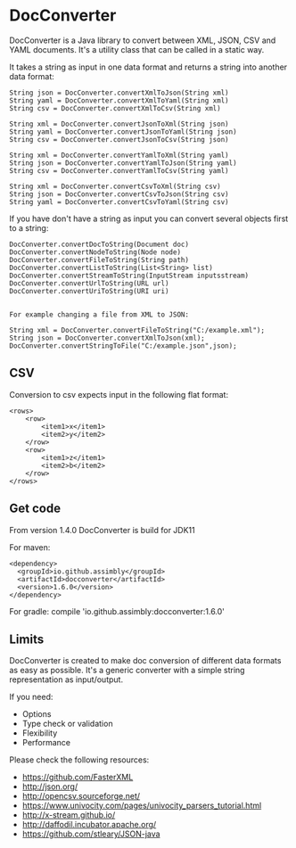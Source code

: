 # DocConverter

DocConverter is a Java library to convert between XML, JSON, CSV and YAML documents. It's a utility class that can be called in a static way.

It takes a string as input in one data format and returns a string into another data format:

	String json = DocConverter.convertXmlToJson(String xml) 
	String yaml = DocConverter.convertXmlToYaml(String xml)
	String csv = DocConverter.convertXmlToCsv(String xml)
	
	String xml = DocConverter.convertJsonToXml(String json)
	String yaml = DocConverter.convertJsonToYaml(String json)
	String csv = DocConverter.convertJsonToCsv(String json)
	
	String xml = DocConverter.convertYamlToXml(String yaml)
	String json = DocConverter.convertYamlToJson(String yaml)
	String csv = DocConverter.convertYamlToCsv(String yaml)

	String xml = DocConverter.convertCsvToXml(String csv)
	String json = DocConverter.convertCsvToJson(String csv)
	String yaml = DocConverter.convertCsvToYaml(String csv)

If you have don't have a string as input you can convert several objects first to a string:

	DocConverter.convertDocToString(Document doc)
    DocConverter.convertNodeToString(Node node)
	DocConverter.convertFileToString(String path)
	DocConverter.convertListToString(List<String> list) 
	DocConverter.convertStreamToString(InputStream inputsstream)
	DocConverter.convertUrlToString(URL url)
	DocConverter.convertUriToString(URI uri)	
	 
	
	For example changing a file from XML to JSON:
		
	String xml = DocConverter.convertFileToString("C:/example.xml");
	String json = DocConverter.convertXmlToJson(xml);
	DocConverter.convertStringToFile("C:/example.json",json);
		
## CSV

Conversion to csv expects input in the following flat format:

	<rows>
		<row>
			<item1>x</item1>
			<item2>y</item2>
		</row>		
		<row>
			<item1>z</item1>
			<item2>b</item2>
		</row>		
	</rows>

		
## Get code

From version 1.4.0 DocConverter is build for JDK11

For maven:

	<dependency>
	  <groupId>io.github.assimbly</groupId>
	  <artifactId>docconverter</artifactId>
	  <version>1.6.0</version>
	</dependency>	
	
For gradle:
	compile 'io.github.assimbly:docconverter:1.6.0'	

## Limits	

DocConverter is created to make doc conversion of different data formats as easy as possible. 
It's a generic converter with a simple string representation as input/output. 

If you need:

* Options
* Type check or validation
* Flexibility
* Performance

Please check the following resources:
	
* https://github.com/FasterXML	
* http://json.org/
* http://opencsv.sourceforge.net/
* https://www.univocity.com/pages/univocity_parsers_tutorial.html
* http://x-stream.github.io/
* http://daffodil.incubator.apache.org/
* https://github.com/stleary/JSON-java


	
